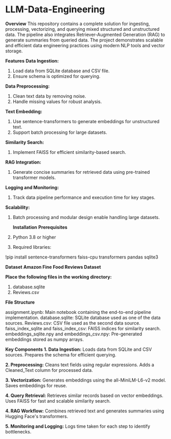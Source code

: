 # LLM-Data-Engineering
**Overview**
This repository contains a complete solution for ingesting, processing, vectorizing, and querying mixed structured and unstructured data. The pipeline also integrates Retriever-Augmented Generation (RAG) to generate summaries from queried data. The project demonstrates scalable and efficient data engineering practices using modern NLP tools and vector storage.

**Features**
**Data Ingestion:**
1. Load data from SQLite database and CSV file.
2. Ensure schema is optimized for querying.
   
**Data Preprocessing:**
1. Clean text data by removing noise.
2. Handle missing values for robust analysis.
   
**Text Embedding:**
1. Use sentence-transformers to generate embeddings for unstructured text.
2. Support batch processing for large datasets.
   
**Similarity Search:**
1. Implement FAISS for efficient similarity-based search.

**RAG Integration:**
1. Generate concise summaries for retrieved data using pre-trained transformer models.

**Logging and Monitoring:**
1. Track data pipeline performance and execution time for key stages.
   
**Scalability:**
1. Batch processing and modular design enable handling large datasets.

   **Installation**
**Prerequisites**
1. Python 3.8 or higher
2. Required libraries:

!pip install sentence-transformers faiss-cpu transformers pandas sqlite3

**Dataset**
**Amazon Fine Food Reviews Dataset**

**Place the following files in the working directory:**
1. database.sqlite
2. Reviews.csv

**File Structure**

assignment.ipynb: Main notebook containing the end-to-end pipeline implementation.
database.sqlite: SQLite database used as one of the data sources.
Reviews.csv: CSV file used as the second data source.
faiss_index_sqlite and faiss_index_csv: FAISS indices for similarity search.
embeddings_sqlite.npy and embeddings_csv.npy: Pre-generated embeddings stored as numpy arrays.

**Key Components**
**1. Data Ingestion:**
Loads data from SQLite and CSV sources.
Prepares the schema for efficient querying.

**2. Preprocessing:**
Cleans text fields using regular expressions.
Adds a Cleaned_Text column for processed data.

**3. Vectorization:**
Generates embeddings using the all-MiniLM-L6-v2 model.
Saves embeddings for reuse.

**4. Query Retrieval:**
Retrieves similar records based on vector embeddings.
Uses FAISS for fast and scalable similarity search.

**4. RAG Workflow:**
Combines retrieved text and generates summaries using Hugging Face's transformers.

**5. Monitoring and Logging:**
Logs time taken for each step to identify bottlenecks.
